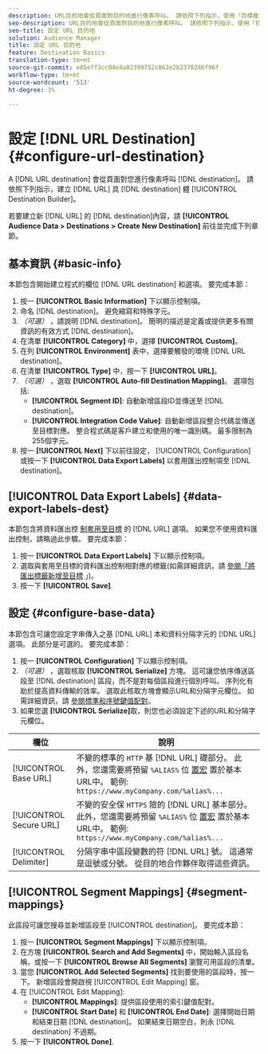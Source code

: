 ```yaml
---
description: URL目的地會從頁面對目的地進行像素呼叫。 請依照下列指示，使用「目標產生器」建立URL目標。
seo-description: URL目的地會從頁面對目的地進行像素呼叫。 請依照下列指示，使用「目標產生器」建立URL目標。
seo-title: 設定 URL 目的地
solution: Audience Manager
title: 設定 URL 目的地
feature: Destination Basics
translation-type: tm+mt
source-git-commit: e05eff3cc04e4a82399752c862e2b2370286f96f
workflow-type: tm+mt
source-wordcount: '513'
ht-degree: 3%

---
```




# 設定 [!DNL URL Destination] {#configure-url-destination}

A [!DNL URL destination] 會從頁面對您進行像素呼叫 [!DNL destination]。 請依照下列指示，建立 [!DNL URL] 具 [!DNL destination] 體 [!UICONTROL Destination Builder]。

<!-- create-url-destination.xml -->

若要建立新 [!DNL URL] 的 [!DNL destination]內容，請 **[!UICONTROL Audience Data > Destinations > Create New Destination]** 前往並完成下列章節。

## 基本資訊 {#basic-info}

本節包含開始建立程式的欄位 [!DNL URL destination] 和選項。 要完成本節：

1. 按一 **[!UICONTROL Basic Information]** 下以顯示控制項。
2. 命名 [!DNL destination]。 避免縮寫和特殊字元。
3. *（可選）* ，請說明 [!DNL destination]。 簡明的描述是定義或提供更多有關資訊的有效方式 [!DNL destination]。
4. 在清單 **[!UICONTROL Category]** 中，選擇 **[!UICONTROL Custom]**。
5. 在列 **[!UICONTROL Environment]** 表中，選擇要觸發的環境 [!DNL URL destination]。
6. 在清單 **[!UICONTROL Type]** 中，按一下 **[!UICONTROL URL]**。
7. *（可選）* ，選取 **[!UICONTROL Auto-fill Destination Mapping]**。 選項包括:
   * **[!UICONTROL Segment ID]**: 自動新增區段ID並傳送至 [!DNL destination]。
   * **[!UICONTROL Integration Code Value]**: 自動新增區段整合代碼並傳送至目標對應。 整合程式碼是客戶建立和使用的唯一識別碼。 最多限制為255個字元。
8. 按一 **[!UICONTROL Next]** 下以前往設定， [!UICONTROL Configuration] 或按一下 **[!UICONTROL Data Export Labels]** 以套用匯出控制項至 [!DNL destination]。

## [!UICONTROL Data Export Labels] {#data-export-labels-dest}

本節包含將資料匯出控 [制套用至目標](../../features/data-export-controls.md) 的 [!DNL URL] 選項。 如果您不使用資料匯出控制，請略過此步驟。 要完成本節：

1. 按一 **[!UICONTROL Data Export Labels]** 下以顯示控制項。
2. 選取與套用至目標的資料匯出控制相對應的標籤(如需詳細資訊，請 [參閱「將匯出標籤新增至目標](/help/using/features/destinations/add-data-export-labels.md) 」)。
3. 按一下 **[!UICONTROL Save]**.

## 設定 {#configure-base-data}

本節包含可讓您設定字串傳入之基 [!DNL URL] 本和資料分隔字元的 [!DNL URL] 選項。 此部分是可選的。 要完成本節：

1. 按一 **[!UICONTROL Configuration]** 下以顯示控制項。
1. *（可選）* ，選取核取 **[!UICONTROL Serialize]** 方塊。
這可讓您依序傳送區段至 [!DNL destination] 區段，而不是對每個區段進行個別呼叫。 序列化有助於提高資料傳輸的效率。 選取此核取方塊會顯示URL和分隔字元欄位。 如需詳細資訊，請 [參閱標準和序號鍵值配對](../../features/destinations/key-value-pairs.md)。
1. 如果您選 **[!UICONTROL Serialize]**&#x200B;取，則您也必須設定下述的URL和分隔字元欄位。

| 欄位 | 說明 |
|--- |--- |
| [!UICONTROL Base URL] | 不變的標準的 `HTTP` 基 [!DNL URL] 礎部分。 此外，您還需要將預留 `%ALIAS%` 位 [置宏](../../features/destinations/destination-macros.md#destination-macros-defined) 置於基本URL中。 範例: `https://www.myCompany.com/%alias%...` |
| [!UICONTROL Secure URL] | 不變的安全保 `HTTPS` 險的 [!DNL URL] 基本部分。 此外，您還需要將預留 `%ALIAS%` 位 [置宏](../../features/destinations/destination-macros.md#destination-macros-defined) 置於基本URL中。 範例: `https://www.myCompany.com/%alias%...` |
| [!UICONTROL Delimiter] | 分隔字串中區段變數的符 [!DNL URL] 號。 這通常是逗號或分號。 從目的地合作夥伴取得這些資訊。 |

## [!UICONTROL Segment Mappings] {#segment-mappings}

此區段可讓您搜尋並新增區段至 [!UICONTROL destination]。 要完成本節：

1. 按一 **[!UICONTROL Segment Mappings]** 下以顯示控制項。
1. 在方塊 **[!UICONTROL Search and Add Segments]** 中，開始輸入區段名稱，或按一下 **[!UICONTROL Browse All Segments]** 瀏覽可用區段的清單。
1. 當您 **[!UICONTROL Add Selected Segments]** 找到要使用的區段時，按一下。 新增區段會開啟視 [!UICONTROL Edit Mapping] 窗。
1. 在 [!UICONTROL Edit Mapping]:
   * **[!UICONTROL Mappings]**: 提供區段使用的索引鍵值配對。
   * **[!UICONTROL Start Date]** 和 **[!UICONTROL End Date]**: 選擇開始日期和結束日期 [!DNL destination]。 如果結束日期空白，則永 [!DNL destination] 不過期。
1. 按一下 **[!UICONTROL Done]**.